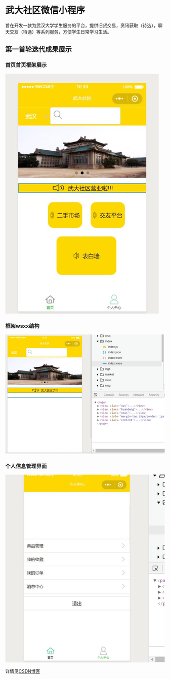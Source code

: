 # 武大社区微信小程序
旨在开发一款为武汉大学学生服务的平台，提供旧货交易，资讯获取（待选），聊天交友（待选）等系列服务，方便学生日常学习生活。
## 第一首轮迭代成果展示

### 首页首页框架展示

![首页框架展示](https://github.com/loweasy/-vx-/blob/The-First-iteration/7DC88D05AF3725C896C12710151C30B9.jpg)
### 框架wsxx结构

![框架wxss结构](https://github.com/loweasy/-vx-/blob/The-First-iteration/0150E82E625E886C26CF47DC7D171A2B.jpg)
### 个人信息管理界面

![个人信息管理](https://github.com/loweasy/-vx-/blob/The-First-iteration/62EC10B8BA0D0E630184215E9E682B8C.jpg)

详情见[CSDN博客](https://blog.csdn.net/weixin_44588455)
